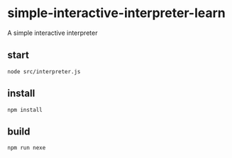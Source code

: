 # simple-interactive-interpreter-learn

A simple interactive interpreter

## start
`node src/interpreter.js`

## install

`npm install`

## build

`npm run nexe`